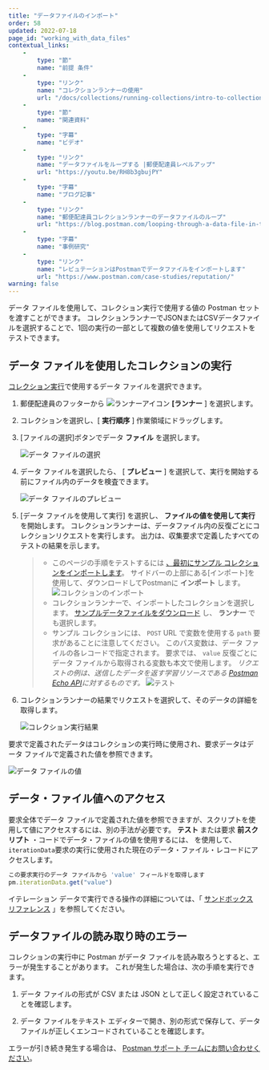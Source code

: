 ```yaml
---
title: "データファイルのインポート"
order: 58
updated: 2022-07-18
page_id: "working_with_data_files"
contextual_links: 
    - 
        type: "節"
        name: "前提 条件"
    - 
        type: "リンク"
        name: "コレクションランナーの使用"
        url: "/docs/collections/running-collections/intro-to-collection-runs/"
    - 
        type: "節"
        name: "関連資料"
    - 
        type: "字幕"
        name: "ビデオ"
    - 
        type: "リンク"
        name: "データファイルをループする |郵便配達員レベルアップ"
        url: "https://youtu.be/RH8b3gbujPY"
    - 
        type: "字幕"
        name: "ブログ記事"
    - 
        type: "リンク"
        name: "郵便配達員コレクションランナーのデータファイルのループ"
        url: "https://blog.postman.com/looping-through-a-data-file-in-the-postman-collection-runner/"
    - 
        type: "字幕"
        name: "事例研究"
    - 
        type: "リンク"
        name: "レピュテーションはPostmanでデータファイルをインポートします"
        url: "https://www.postman.com/case-studies/reputation/"
warning: false
---
```

データ ファイルを使用して、コレクション実行で使用する値の Postman セットを渡すことができます。 コレクションランナーでJSONまたはCSVデータファイルを選択することで、1回の実行の一部として複数の値を使用してリクエストをテストできます。

データ ファイルを使用したコレクションの実行
----------------------

[コレクション実行](/docs/collections/running-collections/intro-to-collection-runs/)で使用するデータ ファイルを選択できます。

1. 郵便配達員のフッターから ![ランナーアイコン](https://assets.postman.com/postman-docs/icon-runner-v9.jpg#icon) **\[ランナー** \] を選択します。

2. コレクションを選択し、\[ **実行順序** \] 作業領域にドラッグします。

3. \[ファイルの選択\]ボタンでデータ **ファイル** を選択します。

   ![データ ファイルの選択](https://assets.postman.com/postman-docs/v10/select-data-file-1-v10.jpg)  
4. データ ファイルを選択したら、 \[ **プレビュー** \] を選択して、実行を開始する前にファイル内のデータを検査できます。

   ![データ ファイルのプレビュー](https://assets.postman.com/postman-docs/v10/preview-data-file-1-v10.jpg)
5. \[データ ファイルを使用して実行\] を選択し、 **ファイルの値を使用して実行** を開始します。 コレクションランナーは、データファイル内の反復ごとにコレクションリクエストを実行します。 出力は、収集要求で定義したすべてのテストの結果を示します。
   > 
   > * このページの手順をテストするには [、最初にサンプル コレクションをインポートします](https://assets.postman.com/postman-docs/58533790.json)。 サイドバーの上部にある\[インポート\]を使用して、ダウンロードしてPostmanに **インポート** します。 ![コレクションのインポート](https://assets.postman.com/postman-docs/v10/import-export-import-ui-v10-2.jpg)
   > * コレクションランナーで、インポートしたコレクションを選択します。 [サンプルデータファイルをダウンロード](https://assets.postman.com/postman-docs/58702589.json) し、 **ランナー** でも選択します。
   > * サンプル コレクションには、 `POST` URL で変数を使用する `path` 要求があることに注意してください。 このパス変数は、データ ファイルの各レコードで指定されます。 要求では、 `value` 反復ごとにデータ ファイルから取得される変数も本文で使用します。 *リクエストの例は、送信したデータを返す学習リソースである [Postman Echo API](https://www.postman.com/postman/workspace/published-postman-templates/documentation/631643-f695cab7-6878-eb55-7943-ad88e1ccfd65?ctx=documentation)に対するものです。* ![テスト](https://assets.postman.com/postman-docs/data-file-tests-tab-v8.jpg)

6. コレクションランナーの結果でリクエストを選択して、そのデータの詳細を取得します。

   ![コレクション実行結果](https://assets.postman.com/postman-docs/data-file-collection-run-v8.jpg)

要求で定義されたデータはコレクションの実行時に使用され、要求データはデータ ファイルで定義された値を参照できます。

![データ ファイルの値](https://assets.postman.com/postman-docs/request-body-data-run-v8.jpg)

データ・ファイル値へのアクセス
---------------

要求全体でデータ ファイルで定義された値を参照できますが、スクリプトを使用して値にアクセスするには、別の手法が必要です。  **テスト** または要求 **前スクリプト** ・コードでデータ・ファイルの値を使用するには、 を使用して、 `iterationData`要求の実行に使用された現在のデータ・ファイル・レコードにアクセスします。

```js
この要求実行のデータ ファイルから 'value' フィールドを取得します
pm.iterationData.get("value")
```

イテレーション データで実行できる操作の詳細については、「 [サンドボックス リファレンス](/docs/writing-scripts/script-references/postman-sandbox-api-reference/) 」を参照してください。

データファイルの読み取り時のエラー
-----------------

コレクションの実行中に Postman がデータ ファイルを読み取ろうとすると、エラーが発生することがあります。 これが発生した場合は、次の手順を実行できます。

1. データ ファイルの形式が CSV または JSON として正しく設定されていることを確認します。

2. データ ファイルをテキスト エディターで開き、別の形式で保存して、データ ファイルが正しくエンコードされていることを確認します。

エラーが引き続き発生する場合は、 [Postman サポート チームにお問い合わせください](https://support.postman.com/hc/en-us)。

